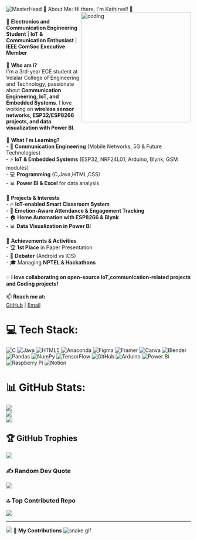 ![MasterHead](https://nielseniq.com/wp-content/uploads/sites/4/2021/02/data-science-icon-animation-banner-clockwise-4.gif)
💫 About Me:
  Hi there, I'm Kathirvel! 👋 
  <img align="right" alt="coding" width="300" src="https://www.simontechway.com/wp-content/uploads/2020/04/dev-gif.gif">
  <br><br>🚀 **Electronics and Communication Engineering Student** | **IoT & Communication Enthusiast** | **IEEE ComSoc Executive Member**  <br><br>🔹 **Who am I?**  <br>I'm a 3rd-year ECE student at Velalar College of Engineering and Technology, passionate about **Communication Engineering, IoT, and Embedded Systems**. I love working on **wireless sensor networks, ESP32/ESP8266 projects, and data visualization with Power BI**.  <br><br>🔹 **What I'm Learning?**  <br>- 📡 **Communication Engineering** (Mobile Networks, 5G & Future Technologies)  <br>- ⚡ **IoT & Embedded Systems** (ESP32, NRF24L01, Arduino, Blynk, GSM modules)  <br>- 💻 **Programming** (C,Java,HTML,CSS)  <br>- 📊 **Power BI & Excel** for data analysis  <br><br>🔹 **Projects & Interests**  <br>- 🔥 **IoT-enabled Smart Classroom System**  <br>- 📡 **Emotion-Aware Attendance & Engagement Tracking**  <br>- 🏠 **Home Automation with ESP8266 & Blynk**  <br>- 📊 **Data Visualization in Power BI**  <br><br>🔹 **Achievements & Activities**  <br>- 🏆 **1st Place** in Paper Presentation  <br>- 🎤 **Debater** (Android vs iOS)  <br>- 🎓 Managing **NPTEL & Hackathons**  <br><br>💡 **I love collaborating on open-source IoT,communication-related projects and Coding projects!**  <br><br>📫 **Reach me at:**  <br> [GitHub](#Electro-starman) | [Email](#eshakathirvel@gmail.com) 

# 💻 Tech Stack:
![C](https://img.shields.io/badge/c-%2300599C.svg?style=flat&logo=c&logoColor=white) ![Java](https://img.shields.io/badge/java-%23ED8B00.svg?style=flat&logo=openjdk&logoColor=white) ![HTML5](https://img.shields.io/badge/html5-%23E34F26.svg?style=flat&logo=html5&logoColor=white) ![Anaconda](https://img.shields.io/badge/Anaconda-%2344A833.svg?style=flat&logo=anaconda&logoColor=white) ![Figma](https://img.shields.io/badge/figma-%23F24E1E.svg?style=flat&logo=figma&logoColor=white) ![Framer](https://img.shields.io/badge/Framer-black?style=flat&logo=framer&logoColor=blue) ![Canva](https://img.shields.io/badge/Canva-%2300C4CC.svg?style=flat&logo=Canva&logoColor=white) ![Blender](https://img.shields.io/badge/blender-%23F5792A.svg?style=flat&logo=blender&logoColor=white) ![Pandas](https://img.shields.io/badge/pandas-%23150458.svg?style=flat&logo=pandas&logoColor=white) ![NumPy](https://img.shields.io/badge/numpy-%23013243.svg?style=flat&logo=numpy&logoColor=white) ![TensorFlow](https://img.shields.io/badge/TensorFlow-%23FF6F00.svg?style=flat&logo=TensorFlow&logoColor=white) ![GitHub](https://img.shields.io/badge/github-%23121011.svg?style=flat&logo=github&logoColor=white) ![Arduino](https://img.shields.io/badge/-Arduino-00979D?style=flat&logo=Arduino&logoColor=white) ![Power Bi](https://img.shields.io/badge/power_bi-F2C811?style=flat&logo=powerbi&logoColor=black) ![Raspberry Pi](https://img.shields.io/badge/-Raspberry_Pi-C51A4A?style=flat&logo=Raspberry-Pi) ![Notion](https://img.shields.io/badge/Notion-%23000000.svg?style=flat&logo=notion&logoColor=white)
# 📊 GitHub Stats:
![](https://github-readme-stats.vercel.app/api?username=Electro-starman&theme=vue-dark&hide_border=false&include_all_commits=false&count_private=false)<br/>
![](https://github-readme-streak-stats.herokuapp.com/?user=Electro-starman&theme=vue-dark&hide_border=false)<br/>
![](https://github-readme-stats.vercel.app/api/top-langs/?username=Electro-starman&theme=vue-dark&hide_border=false&include_all_commits=false&count_private=false&layout=compact)

## 🏆 GitHub Trophies
![](https://github-profile-trophy.vercel.app/?username=Electro-starman&theme=radical&no-frame=false&no-bg=true&margin-w=4)

### ✍️ Random Dev Quote
![](https://quotes-github-readme.vercel.app/api?type=horizontal&theme=radical)

### 🔝 Top Contributed Repo
![](https://github-contributor-stats.vercel.app/api?username=Electro-starman&limit=5&theme=dark&combine_all_yearly_contributions=true)

---
[![](https://visitcount.itsvg.in/api?id=Electro-starman&icon=0&color=0)](https://visitcount.itsvg.in)
👾 **My Contributions**
![snake gif](https://github.com/Electro-starman/Electro-starman/blob/output/github-contribution-grid-snake.gif)

<!-- Proudly created with GPRM ( https://gprm.itsvg.in ) -->
